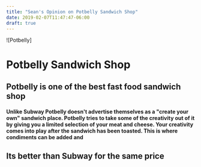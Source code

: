 ```yaml
---
title: "Sean's Opinion on Potbelly Sandwich Shop"
date: 2019-02-07T11:47:47-06:00
draft: true
---
```

![Potbelly]
# Potbelly Sandwich Shop

## Potbelly is one of the best fast food sandwich shop
#### Unlike Subway Potbelly doesn't advertise themselves as a "create your own" sandwich place. Potbelly tries to take some of the creativity out of it by giving you a limited selection of your meat and cheese. Your creativity comes into play after the sandwich has been toasted. This is where condiments can be added and  </p>


## Its better than Subway for the same price
